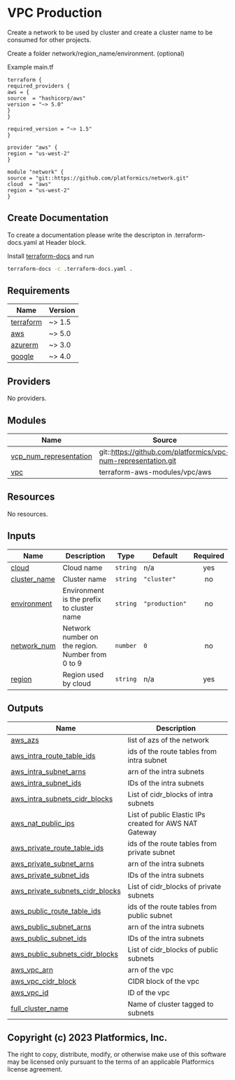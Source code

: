 <!-- BEGIN_TF_DOCS -->

# VPC Production

Create a network to be used by cluster and create a cluster name to be consumed for other projects.

Create a folder network/region_name/environment. (optional)

Example main.tf
```
terraform {
required_providers {
aws = {
source  = "hashicorp/aws"
version = "~> 5.0"
}
}

required_version = "~> 1.5"
}

provider "aws" {
region = "us-west-2"
}

module "network" {
source = "git::https://github.com/platformics/network.git"
cloud  = "aws"
region = "us-west-2"
}
```

## Create Documentation

To create a documentation please write the descripton in .terraform-docs.yaml at Header block.

Install [terraform-docs](https://github.com/terraform-docs/terraform-docs/) and run

```bash
terraform-docs -c .terraform-docs.yaml .
```

## Requirements

| Name | Version |
|------|---------|
| <a name="requirement_terraform"></a> [terraform](#requirement\_terraform) | ~> 1.5 |
| <a name="requirement_aws"></a> [aws](#requirement\_aws) | ~> 5.0 |
| <a name="requirement_azurerm"></a> [azurerm](#requirement\_azurerm) | ~> 3.0 |
| <a name="requirement_google"></a> [google](#requirement\_google) | ~> 4.0 |

## Providers

No providers.

## Modules

| Name | Source | Version |
|------|--------|---------|
| <a name="module_vcp_num_representation"></a> [vcp\_num\_representation](#module\_vcp\_num\_representation) | git::https://github.com/platformics/vpc-num-representation.git | n/a |
| <a name="module_vpc"></a> [vpc](#module\_vpc) | terraform-aws-modules/vpc/aws | ~> 5.0 |

## Resources

No resources.

## Inputs

| Name | Description | Type | Default | Required |
|------|-------------|------|---------|:--------:|
| <a name="input_cloud"></a> [cloud](#input\_cloud) | Cloud name | `string` | n/a | yes |
| <a name="input_cluster_name"></a> [cluster\_name](#input\_cluster\_name) | Cluster name | `string` | `"cluster"` | no |
| <a name="input_environment"></a> [environment](#input\_environment) | Environment is the prefix to cluster name | `string` | `"production"` | no |
| <a name="input_network_num"></a> [network\_num](#input\_network\_num) | Network number on the region. Number from 0 to 9 | `number` | `0` | no |
| <a name="input_region"></a> [region](#input\_region) | Region used by cloud | `string` | n/a | yes |

## Outputs

| Name | Description |
|------|-------------|
| <a name="output_aws_azs"></a> [aws\_azs](#output\_aws\_azs) | list of azs of the network |
| <a name="output_aws_intra_route_table_ids"></a> [aws\_intra\_route\_table\_ids](#output\_aws\_intra\_route\_table\_ids) | ids of the route tables from intra subnet |
| <a name="output_aws_intra_subnet_arns"></a> [aws\_intra\_subnet\_arns](#output\_aws\_intra\_subnet\_arns) | arn of the intra subnets |
| <a name="output_aws_intra_subnet_ids"></a> [aws\_intra\_subnet\_ids](#output\_aws\_intra\_subnet\_ids) | IDs of the intra subnets |
| <a name="output_aws_intra_subnets_cidr_blocks"></a> [aws\_intra\_subnets\_cidr\_blocks](#output\_aws\_intra\_subnets\_cidr\_blocks) | List of cidr\_blocks of intra subnets |
| <a name="output_aws_nat_public_ips"></a> [aws\_nat\_public\_ips](#output\_aws\_nat\_public\_ips) | List of public Elastic IPs created for AWS NAT Gateway |
| <a name="output_aws_private_route_table_ids"></a> [aws\_private\_route\_table\_ids](#output\_aws\_private\_route\_table\_ids) | ids of the route tables from private subnet |
| <a name="output_aws_private_subnet_arns"></a> [aws\_private\_subnet\_arns](#output\_aws\_private\_subnet\_arns) | arn of the intra subnets |
| <a name="output_aws_private_subnet_ids"></a> [aws\_private\_subnet\_ids](#output\_aws\_private\_subnet\_ids) | IDs of the intra subnets |
| <a name="output_aws_private_subnets_cidr_blocks"></a> [aws\_private\_subnets\_cidr\_blocks](#output\_aws\_private\_subnets\_cidr\_blocks) | List of cidr\_blocks of private subnets |
| <a name="output_aws_public_route_table_ids"></a> [aws\_public\_route\_table\_ids](#output\_aws\_public\_route\_table\_ids) | ids of the route tables from public subnet |
| <a name="output_aws_public_subnet_arns"></a> [aws\_public\_subnet\_arns](#output\_aws\_public\_subnet\_arns) | arn of the intra subnets |
| <a name="output_aws_public_subnet_ids"></a> [aws\_public\_subnet\_ids](#output\_aws\_public\_subnet\_ids) | IDs of the intra subnets |
| <a name="output_aws_public_subnets_cidr_blocks"></a> [aws\_public\_subnets\_cidr\_blocks](#output\_aws\_public\_subnets\_cidr\_blocks) | List of cidr\_blocks of public subnets |
| <a name="output_aws_vpc_arn"></a> [aws\_vpc\_arn](#output\_aws\_vpc\_arn) | arn of the vpc |
| <a name="output_aws_vpc_cidr_block"></a> [aws\_vpc\_cidr\_block](#output\_aws\_vpc\_cidr\_block) | CIDR block of the vpc |
| <a name="output_aws_vpc_id"></a> [aws\_vpc\_id](#output\_aws\_vpc\_id) | ID of the vpc |
| <a name="output_full_cluster_name"></a> [full\_cluster\_name](#output\_full\_cluster\_name) | Name of cluster tagged to subnets |



## Copyright (c) 2023 Platformics, Inc.

The right to copy, distribute, modify, or otherwise make use of this software may be licensed only pursuant to the terms of an applicable Platformics license agreement.
<!-- END_TF_DOCS -->